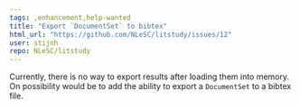```yaml
---
tags: ,enhancement,help-wanted
title: "Export `DocumentSet` to bibtex"
html_url: "https://github.com/NLeSC/litstudy/issues/12"
user: stijnh
repo: NLeSC/litstudy
---
```


Currently, there is no way to export results after loading them into memory. On possibility would be to add the ability to export a `DocumentSet` to a bibtex file.